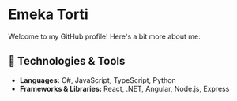 # Emeka Torti

Welcome to my GitHub profile! Here's a bit more about me:

## 🔧 Technologies & Tools

- **Languages:** C#, JavaScript, TypeScript, Python
- **Frameworks & Libraries:** React, .NET, Angular, Node.js, Express 
